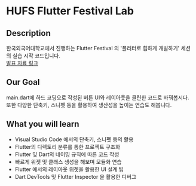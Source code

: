 # HUFS Flutter Festival Lab

## Description

한국외국어대학교에서 진행하는 Flutter Festival 의 '플러터로 힙하게 개발하기' 세션의 실습 시작 코드입니다. <br>
[발표 자료 링크](https://docs.google.com/presentation/d/1sSnkkNylgfvsPQ88YDvf5gr5MgbkUAZZeVd4hUTkPrQ/edit?usp=sharing)

## Our Goal

main.dart에 하드 코딩으로 작성된 버튼 UI와 레이아웃을 클린한 코드로 바꿔봅시다. <br>
또한 다양한 단축키, 스니펫 등을 활용하여 생산성을 높이는 연습도 해봅니다.

## What you will learn

* Visual Studio Code 에서의 단축키, 스니펫 등의 활용
* Flutter의 디렉토리 분류를 통한 프로젝트 구조화
* Flutter 및 Dart의 네이밍 규칙에 따른 코드 작성
* 빠르게 위젯 및 클래스 생성을 해보며 모듈화 연습
* Flutter 에서의 레이아웃 위젯을 활용한 UI 설계 팁
* Dart DevTools 및 Flutter Inspector 을 활용한 디버그 
